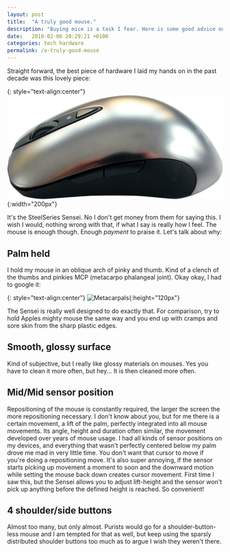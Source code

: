 ```yaml
---
layout: post
title:  "A truly good mouse."
description: "Buying mice is a task I fear. Here is some good advice on what to consider."
date:   2018-02-06 20:29:21 +0100
categories: tech hardware
permalink: /a-truly-good-mouse
---
```

Straight forward, the best piece of hardware I laid my hands on in the past decade was this lovely piece:

{: style="text-align:center"}
![Sensei](/assets/images/bmouse.png){:width="200px"}

It's the SteelSeries Sensei. No I don't get money from them for saying this. I wish I would, nothing wrong with that, if what I say is really how I feel. The mouse is enough though. Enough *payment* to praise it. Let's talk about why:

## Palm held
I hold my mouse in an oblique arch of pinky and thumb. Kind of a clench of the thumbs and pinkies MCP (metacarpo phalangeal joint). Okay okay, I had to google it:

{: style="text-align:center"}
![Metacarpals](https://upload.wikimedia.org/wikipedia/commons/5/53/Metacarpal_bones_%28left_hand%29_-_animation01.gif){:height="120px"}

The Sensei is really well designed to do exactly that. For comparison, try to hold Apples mighty mouse the same way and you end up with cramps and sore skin from the sharp plastic edges.

## Smooth, glossy surface
Kind of subjective, but I really like glossy materials on mouses. Yes you have to clean it more often, but hey... It is then cleaned more often.

## Mid/Mid sensor position
Repositioning of the mouse is constantly required, the larger the screen the more repositioning necessary. I don't know about you, but for me there is a certain movement, a lift of the palm, perfectly integrated into all mouse movements. Its angle, height and duration often similar, the movement developed over years of mouse usage. I had all kinds of sensor positions on my devices, and everything that wasn't perfectly centered below my palm drove me mad in very little time. You don't want that cursor to move if you're doing a repositioning move. It's also super annoying, if the sensor starts picking up movement a moment to soon and the downward motion while setting the mouse back down creates cursor movement. First time I saw this, but the Sensei allows you to adjust lift-height and the sensor won't pick up anything before the defined height is reached. So convenient!

## 4 shoulder/side buttons
Almost too many, but only almost. Purists would go for a shoulder-button-less mouse and I am tempted for that as well, but keep using the sparsly distributed shoulder buttons too much as to argue I wish they weren't there.
